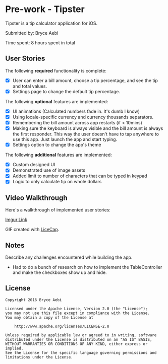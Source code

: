 # Pre-work - Tipster

Tipster is a tip calculator application for iOS.

Submitted by: Bryce Aebi

Time spent: 8 hours spent in total

## User Stories

The following **required** functionality is complete:

* [x] User can enter a bill amount, choose a tip percentage, and see the tip and total values.
* [x] Settings page to change the default tip percentage.

The following **optional** features are implemented:
* [x] UI animations (Calculated numbers fade in. It's dumb I know)
* [x] Using locale-specific currency and currency thousands separators.
* [x] Remembering the bill amount across app restarts (if \< 10mins)
* [x] Making sure the keyboard is always visible and the bill amount is always the first responder. This way the user doesn't have to tap anywhere to use this app. Just launch the app and start typing.
* [x] Settings option to change the app's theme

The following **additional** features are implemented:
- [x] Custom designed UI
- [x] Demonstrated use of image assets
- [x] Added limit to number of characters that can be typed in keypad
- [x] Logic to only calculate tip on whole dollars

## Video Walkthrough 

Here's a walkthrough of implemented user stories:

[Imgur Link](http://imgur.com/a/k5c4M)

GIF created with [LiceCap](http://www.cockos.com/licecap/).

## Notes

Describe any challenges encountered while building the app.
- Had to do a bunch of research on how to implement the TableController and make the checkboxes show up and hide.

## License

    Copyright 2016 Bryce Aebi

    Licensed under the Apache License, Version 2.0 (the "License");
    you may not use this file except in compliance with the License.
    You may obtain a copy of the License at

        http://www.apache.org/licenses/LICENSE-2.0

    Unless required by applicable law or agreed to in writing, software
    distributed under the License is distributed on an "AS IS" BASIS,
    WITHOUT WARRANTIES OR CONDITIONS OF ANY KIND, either express or implied.
    See the License for the specific language governing permissions and
    limitations under the License.
